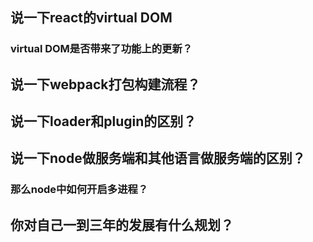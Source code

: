 ## 说一下react的virtual DOM

### virtual DOM是否带来了功能上的更新？

## 说一下webpack打包构建流程？

## 说一下loader和plugin的区别？

## 说一下node做服务端和其他语言做服务端的区别？

### 那么node中如何开启多进程？

## 你对自己一到三年的发展有什么规划？